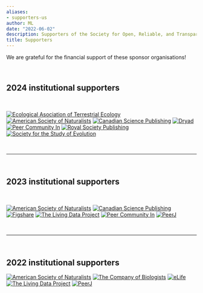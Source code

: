 ```yaml
---
aliases:
- supporters-us
author: ML
date: "2022-06-02"
description: Supporters of the Society for Open, Reliable, and Transparent Ecology and Evolutionary biology (SORTEE)
title: Supporters
---
```


We are grateful for the financial support of these sponsor organisations! 

&nbsp;

## 2024  institutional supporters

&nbsp;

[![Ecological Asociation of Terrestrial Ecology](../img/sponsors/aeet.png)](https://www.aeet.org/es/english/)
[![American Society of Naturalists](../img/sponsors/asn.jpeg)](https://www.amnat.org)
[![Canadian Science Publishing](../img/sponsors/canadian-science-publishing.png)](https://cdnsciencepub.com)
[![Dryad](../img/sponsors/dryad.png)](https://datadryad.org/)
[![Peer Community In](../img/sponsors/pci.jpg)](https://peercommunityin.org)
[![Royal Society Publishing](../img/sponsors/RoySoc_logo.jpg)](https://royalsociety.org/)
[![Society for the Study of Evolution](../img/sponsors/SSE_logo.jpg)](https://www.evolutionsociety.org/)

&nbsp;

---  

&nbsp;

## 2023  institutional supporters

&nbsp;

[![American Society of Naturalists](../img/sponsors/asn.jpeg)](https://www.amnat.org)
[![Canadian Science Publishing](../img/sponsors/canadian-science-publishing.png)](https://cdnsciencepub.com)
[![Figshare](../img/sponsors/figshare.png)](https://figshare.com/)
[![The Living Data Project](../img/sponsors/living-data.jpeg)](https://www.ciee-icee.ca)
[![Peer Community In](../img/sponsors/pci.jpg)](https://peercommunityin.org)
[![PeerJ](../img/sponsors/peerj.png)](https://peerj.com/)

&nbsp;

---  

&nbsp;

## 2022  institutional supporters 

[![American Society of Naturalists](../img/sponsors/asn.jpeg)](https://www.amnat.org)
[![The Company of Biologists](../img/sponsors/cob.jpg)](https://www.biologists.com/)
[![eLife](../img/sponsors/elife.png)](https://elifesciences.org)
[![The Living Data Project](../img/sponsors/living-data.jpeg)](https://www.ciee-icee.ca)
[![PeerJ](../img/sponsors/peerj.png)](https://peerj.com/)






 
